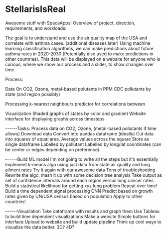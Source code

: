 # StellarisIsReal
Awesome stuff with SpaceApps!
Overview of project, direction, requirements, and workloads:

The goal is to understand and use the air quality map of the USA and correlate with asthma cases. (additional diseases later)
Using machine learning classification algorithms, we can make predictions about future asthma rates in 2020-2030 (Potentially also used to make predictions in other countries).
This data will be displayed on a website for anyone who is curious, where we show our process and a slider, to show changes over time.

Process:

Data
	On CO2, Ozone, metal-based polutants in PPM
	CDC pollutants by state (and region possibly)

Processing
	k-nearest neighbours predictor for correlations between 

Visualization
	Shaded graphs of states by color and gradient
	Website interface for displaying graphs across timesteps 

------Tasks:
	Process data on CO2, Ozone, (metal-based pollutants if time allows)
		Download data
		Convert into pandas dataframe (ideally)
		Cut data into squares of equal area. 
			Average values across the square
		Store as single dataframe
			Labelled by pollutant
			Labelled by long/lat coordinates
				(can be center or edges depending on preference)
	
------Build ML model
		I'm not going to write all the steps but it's essentially
		Implement k-means algo using just data from state air quality and lung ailment rates
		Try it again with our awesome data
			Tons of troubleshooting
			Rewrite the algo, mash it up with some decision tree analysis
		Take output as set of confidence intervals around each region versus lung cancer rates
		Build a statistical likelihood for getting xyz lung problem
		Repeat over time!
		Build a time dependent signal processing CNN
			Predict based on growth rates given by UN/USA census based on population
		Apply to other countries!
		
------Visualiation
		Take dataframe with results and graph them
			Use Tableau to build time dependent visualizations
		Make a website
			Simple buttons for interface
		Upload to website and build update pipeline
		Think up cool ways to visualize the data better. 3D? 4D?
		
